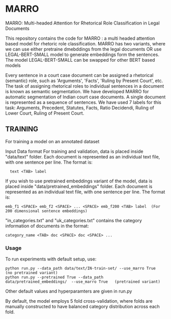 # MARRO
MARRO: Multi-headed Attention for Rhetorical Role Classification in Legal Documents

This repository contains the code for MARRO : a multi headed attention based model for rhetoric role classification. MARRO has two variants, where we can use either pretraine dmebddings from the legal documents OR use LEGAL-BERT-SMALL model to generate embeddings form the sentences. The model LEGAL-BERT-SMALL can be swapped for other BERT based models

Every sentence in a court case document can be assigned a rhetorical (semantic) role, such as 'Arguments', 'Facts', 'Ruling by Present Court', etc. The task of assigning rhetorical roles to individual sentences in a document is known as semantic segmentation. We have developed MARRO for automatic segmentation of Indian court case documents. A single document is represented as a sequence of sentences. We have used 7 labels for this task: Arguments, Precedent, Statutes, Facts, Ratio Decidendi, Ruling of Lower Court, Ruling of Present Court.

## TRAINING
For training a model on an annotated dataset

Input Data format
For training and validation, data is placed inside "data/text" folder. Each document is represented as an individual text file, with one sentence per line. The format is:

```
  text <TAB> label
 ```

If you wish to use pretrained embeddings variant of the model, data is placed inside "data/pretrained_embeddings" folder. Each document is represented as an individual text file, with one sentence per line. The format is:

```
emb_f1 <SPACE> emb_f2 <SPACE> ... <SPACE> emb_f200 <TAB> label  (For 200 dimensional sentence embeddings)
```
"in_categories.txt"  and "uk_categories.txt" contains the category information of documents in the format:

```
category_name <TAB> doc <SPACE> doc <SPACE> ...
```

### Usage
To run experiments with default setup, use: 
  ```
  python run.py --data_path data/text/IN-train-set/ --use_marro True                                                              (no pretrained variant)
  python run.py --pretrained True --data_path data/pretrained_embeddings/  --use_marro True   (pretrained variant)
  ```
  
Other default values and hyperparamters are given in run.py

By default, the model employs 5 fold cross-validation, where folds are manually constructed to have balanced category distribution across each fold.


